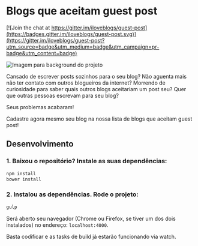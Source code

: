 # Blogs que aceitam guest post

[![Join the chat at https://gitter.im/iloveblogs/guest-post](https://badges.gitter.im/iloveblogs/guest-post.svg)](https://gitter.im/iloveblogs/guest-post?utm_source=badge&utm_medium=badge&utm_campaign=pr-badge&utm_content=badge)

![Imagem para background do projeto](https://raw.githubusercontent.com/iloveblogs/guest-post/master/readme-background.png)

Cansado de escrever posts sozinhos para o seu blog? Não aguenta mais não ter contato com outros blogueiros da internet? Morrendo de curiosidade para saber quais outros blogs aceitariam um post seu? Quer que outras pessoas escrevam para seu blog?

Seus problemas acabaram!

Cadastre agora mesmo seu blog na nossa lista de blogs que aceitam guest post!

## Desenvolvimento

### 1. Baixou o repositório? Instale as suas dependências:

```bash
npm install
bower install
```

### 2. Instalou as dependências. Rode o projeto:

```bash
gulp
```

Será aberto seu navegador (Chrome ou Firefox, se tiver um dos dois instalados) no endereço: `localhost:4000`.

Basta codificar e as tasks de build já estarão funcionando via watch.
